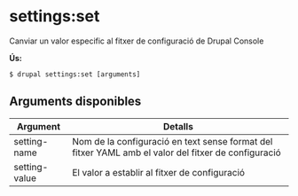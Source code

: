 # settings:set
Canviar un valor especific al fitxer de configuració de Drupal Console

**Ús:**
```
$ drupal settings:set [arguments]
```

## Arguments disponibles
Argument | Detalls
---------|-------------
setting-name | Nom de la configuració en text sense format del fitxer YAML amb el valor del fitxer de configuració
setting-value | El valor a establir al fitxer de configuració
